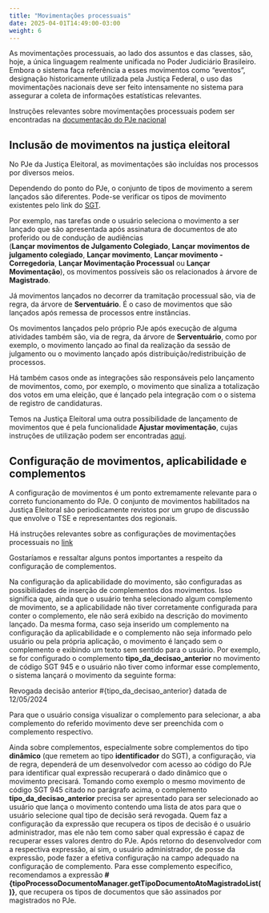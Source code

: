 ```yaml
---
title: "Movimentações processuais"
date: 2025-04-01T14:49:00-03:00
weight: 6
---
```



As movimentações processuais, ao lado dos assuntos e das classes, são, hoje, a única linguagem realmente unificada no Poder Judiciário Brasileiro. Embora o sistema faça referência a esses movimentos como “eventos”, designação historicamente utilizada pela Justiça Federal, o uso das movimentações nacionais deve ser feito intensamente no sistema para assegurar a coleta de informações estatísticas relevantes. 

Instruções relevantes sobre movimentações processuais podem ser encontradas na [documentação do PJe nacional](https://docs.pje.jus.br/manuais-de-uso/Manual%20de%20referencia%20PJe%201.0#movimenta%C3%A7%C3%B5es)

## Inclusão de movimentos na justiça eleitoral

No PJe da Justiça Eleitoral, as movimentações são incluídas nos processos por diversos meios. 

Dependendo do ponto do PJe, o conjunto de tipos de movimento a serem lançados são diferentes. Pode-se verificar os tipos de movimento existentes pelo link do [SGT](https://www.cnj.jus.br/sgt/consulta_publica_movimentos.php). 

Por exemplo, nas tarefas onde o usuário seleciona o movimento a ser lançado que são apresentada após assinatura de documentos de ato proferido ou de condução de audiências  
(**Lançar movimentos de Julgamento Colegiado**, **Lançar movimentos de julgamento colegiado**, **Lançar movimento**, **Lançar movimento - Corregedoria**, **Lançar Movimentação Processual** ou **Lançar Movimentação**), os movimentos possíveis são os relacionados à árvore de **Magistrado**. 

Já movimentos lançados no decorrer da tramitação processual são, via de regra, da árvore de **Serventuário**. É o caso de movimentos que são lançados após remessa de processos entre instâncias. 

Os movimentos lançados pelo próprio PJe após execução de alguma atividades também são, via de regra, da árvore de **Serventuário**, como por exemplo, o movimento lançado ao final da realização da sessão de julgamento ou o movimento lançado após distribuição/redistribuição de processos.

Há também casos onde as integrações são responsáveis pelo lançamento de movimentos, como, por exemplo, o movimento que sinaliza a totalização dos votos em uma eleição, que é lançado pela integração com o o sistema de registro de candidaturas.

Temos na Justiça Eleitoral uma outra possibilidade de lançamento de movimentos que é pela funcionalidade **Ajustar movimentação**, cujas instruções de utilização podem ser encontradas [aqui](/docs/manual_ajustar_movimentacao.pdf).

## Configuração de movimentos, aplicabilidade e complementos

A configuração de movimentos é um ponto extremamente relevante para o correto funcionamento do PJe. O conjunto de movimentos habilitados na Justiça Eleitoral são periodicamente revistos por um grupo de discussão que envolve o TSE e representantes dos regionais. 

Há instruções relevantes sobre as configurações de movimentações processuais no [link](https://docs.pje.jus.br/manuais-de-uso/Manual%20de%20referencia%20PJe%201.0#movimenta%C3%A7%C3%B5es)

Gostaríamos e ressaltar alguns pontos importantes a respeito da configuração de complementos.

Na configuração da aplicabilidade do movimento, são configuradas as possibilidades de inserção de complementos dos movimentos. Isso significa que, ainda que o usuário tenha selecionado algum complemento de movimento, se a aplicabilidade não tiver corretamente configurada para conter o complemento, ele não será exibido na descrição do movimento lançado. Da mesma forma, caso seja inserido um complemento na configuração da aplicabilidade e o complemento não seja informado pelo usuário ou pela própria aplicação, o movimento é lançado sem o complemento e exibindo um texto sem sentido para o usuário. Por exemplo, se for configurado o complemento **tipo_da_decisao_anterior** no movimento de código SGT 945 e o usuário não tiver como informar esse complemento, o sistema lançará o movimento da seguinte forma:

Revogada decisão anterior #{tipo_da_decisao_anterior} datada de 12/05/2024

Para que o usuário consiga visualizar o complemento para selecionar, a aba complemento do referido movimento deve ser preenchida com o complemento respectivo. 

Ainda sobre complementos, especialmente sobre complementos do tipo **dinâmico** (que remetem ao tipo **identificador** do SGT), a configuração, via de regra, dependerá de um desenvolvedor com acesso ao código do PJe para identificar qual expressão recuperará o dado dinâmico que o movimento precisará. Tomando como exemplo o mesmo movimento de código SGT 945 citado no parágrafo acima, o complemento **tipo_da_decisao_anterior** precisa ser apresentado para ser selecionado ao usuário que lança o movimento contendo uma lista de atos para que o usuário selecione qual tipo de decisão será revogada. Quem faz a configuração da expressão que recupera os tipos de decisão é o usuário administrador, mas ele não tem como saber qual expressão é capaz de recuperar esses valores dentro do PJe. Após retorno do desenvolvedor com a respectiva expressão, aí sim, o usuário administrador, de posse da expressão, pode fazer a efetiva configuração na campo adequado na configuração de complemento. Para esse complemento específico, recomendamos a expressão **#{tipoProcessoDocumentoManager.getTipoDocumentoAtoMagistradoList()}**, que recupera os tipos de documentos que são assinados por magistrados no PJe.
